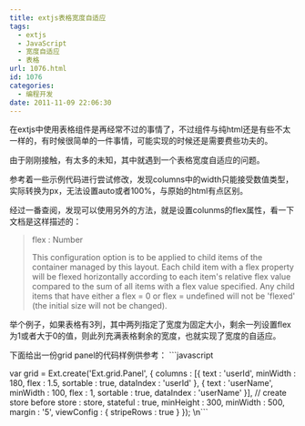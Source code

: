 ```yaml
---
title: extjs表格宽度自适应
tags:
  - extjs
  - JavaScript
  - 宽度自适应
  - 表格
url: 1076.html
id: 1076
categories:
  - 编程开发
date: 2011-11-09 22:06:30
---
```


在extjs中使用表格组件是再经常不过的事情了，不过组件与纯html还是有些不太一样的，有时候很简单的一件事情，可能实现的时候还是需要费些功夫的。  

由于刚刚接触，有太多的未知，其中就遇到一个表格宽度自适应的问题。  

参考着一些示例代码进行尝试修改，发现columns中的width只能接受数值类型，实际转换为px，无法设置auto或者100%，与原始的html有点区别。  

经过一番查阅，发现可以使用另外的方法，就是设置colunms的flex属性，看一下文档是这样描述的：  

> flex : Number  
>   
> This configuration option is to be applied to child items of the container managed by this layout. Each child item with a flex property will be flexed horizontally according to each item's relative flex value compared to the sum of all items with a flex value specified. Any child items that have either a flex = 0 or flex = undefined will not be 'flexed' (the initial size will not be changed).

举个例子，如果表格有3列，其中两列指定了宽度为固定大小，剩余一列设置flex为1或者大于0的值，则此列充满表格剩余的宽度，也就实现了宽度的自适应。  

下面给出一份grid panel的代码样例供参考： ```javascript  

var grid = Ext.create('Ext.grid.Panel', { columns : \[{ text : 'userId', minWidth : 180, flex : 1.5, sortable : true, dataIndex : 'userId' }, { text : 'userName', minWidth : 100, flex : 1, sortable : true, dataIndex : 'userName' }\], // create store before store : store, stateful : true, minHeight : 300, minWidth : 500, margin : '5', viewConfig : { stripeRows : true } }); \\n```